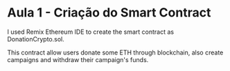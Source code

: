 # Aula 1 - Criação do Smart Contract

I used Remix Ethereum IDE to create the smart contract as DonationCrypto.sol.

This contract allow users donate some ETH through blockchain, also create campaigns and withdraw their campaign's funds.